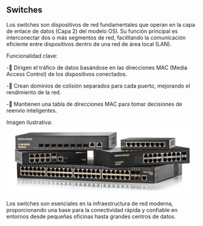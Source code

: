 ## Switches

Los switches son dispositivos de red fundamentales que operan en la capa de enlace de datos (Capa 2) del modelo OSI. Su función principal es interconectar dos o más segmentos de red, facilitando la comunicación eficiente entre dispositivos dentro de una red de área local (LAN).

Funcionalidad clave:

-🔀 Dirigen el tráfico de datos basándose en las direcciones MAC (Media Access Control) de los dispositivos conectados.

-🚦 Crean dominios de colisión separados para cada puerto, mejorando el rendimiento de la red.

-🧠 Mantienen una tabla de direcciones MAC para tomar decisiones de reenvío inteligentes.

Imagen ilustrativa:
![Texto alternativo](/img/definicion.jpg)


Los switches son esenciales en la infraestructura de red moderna, proporcionando una base para la conectividad rápida y confiable en entornos desde pequeñas oficinas hasta grandes centros de datos.
